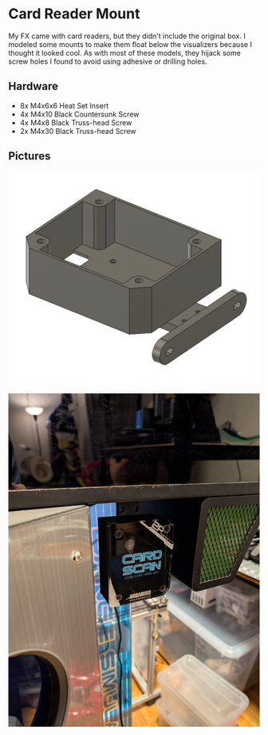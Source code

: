# Card Reader Mount

My FX came with card readers, but they didn't include the original box. I modeled some mounts to make them float below the visualizers because I thought it looked cool. As with most of these models, they hijack some screw holes I found to avoid using adhesive or drilling holes.

## Hardware

- 8x M4x6x6 Heat Set Insert
- 4x M4x10 Black Countersunk Screw
- 4x M4x8 Black Truss-head Screw
- 2x M4x30 Black Truss-head Screw

## Pictures

![Fusion 360 screenshot](pictures/screenshot.png)

![Mounted P2 card reader](pictures/reader.jpg)